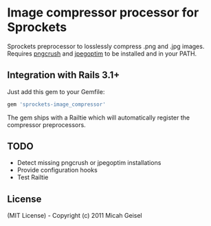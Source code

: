 # Image compressor processor for Sprockets

Sprockets preprocessor to losslessly compress .png and .jpg images. Requires [pngcrush](http://pmt.sourceforge.net/pngcrush/) and [jpegoptim](http://www.kokkonen.net/tjko/projects.html) to be installed and in your PATH.

## Integration with Rails 3.1+

Just add this gem to your Gemfile:

```ruby
gem 'sprockets-image_compressor'
````

The gem ships with a Railtie which will automatically register the compressor preprocessors.

## TODO

* Detect missing pngcrush or jpegoptim installations
* Provide configuration hooks
* Test Railtie

## License

(MIT License) - Copyright (c) 2011 Micah Geisel
